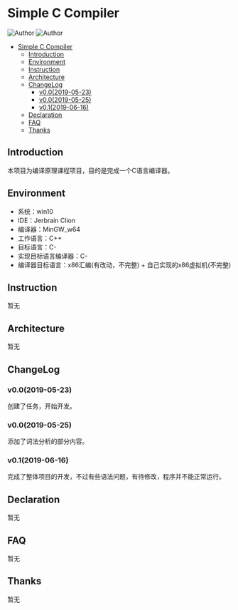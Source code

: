 # Simple C Compiler

![Author](https://img.shields.io/badge/Author-zxhcho-blue.svg?style=flat)
![Author](https://img.shields.io/badge/Author-Zzzcode-blue.svg?style=flat)

<!-- TOC -->
- [Simple C Compiler](#simple-c-compiler)
  - [Introduction](#introduction)
  - [Environment](#environment)
  - [Instruction](#instruction)
  - [Architecture](#architecture)
  - [ChangeLog](#changelog)
    - [v0.0(2019-05-23)](#v002019-05-23)
    - [v0.0(2019-05-25)](#v002019-05-25)
    - [v0.1(2019-06-16)](#v012019-06-16)
  - [Declaration](#declaration)
  - [FAQ](#faq)
  - [Thanks](#thanks)

## Introduction

本项目为编译原理课程项目，目的是完成一个C语言编译器。

## Environment

- 系统：win10
- IDE：Jerbrain Clion
- 编译器：MinGW_w64
- 工作语言：C++
- 目标语言：C-
- 实现目标语言编译器：C-
- 编译器目标语言：x86汇编(有改动，不完整) + 自己实现的x86虚拟机(不完整)

## Instruction

暂无

## Architecture

暂无

## ChangeLog

### v0.0(2019-05-23)

创建了任务，开始开发。

### v0.0(2019-05-25)

添加了词法分析的部分内容。

### v0.1(2019-06-16)

完成了整体项目的开发，不过有些语法问题，有待修改，程序并不能正常运行。

## Declaration

暂无

## FAQ

暂无

## Thanks

暂无
